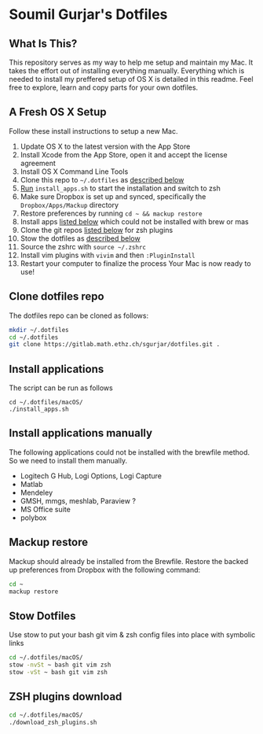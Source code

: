 # Soumil Gurjar's Dotfiles

## What Is This?

This repository serves as my way to help me setup and maintain my Mac. It takes the effort out of installing everything manually. Everything which is needed to install my preffered setup of OS X is detailed in this readme. Feel free to explore, learn and copy parts for your own dotfiles.

## A Fresh OS X Setup

Follow these install instructions to setup a new Mac.

1. Update OS X to the latest version with the App Store
2. Install Xcode from the App Store, open it and accept the license agreement
3. Install OS X Command Line Tools
4. Clone this repo to `~/.dotfiles` as [described below](#clone-dotfiles-repo)
5. [Run](#install-applications) `install_apps.sh` to start the installation and switch to zsh
6. Make sure Dropbox is set up and synced, specifically the `Dropbox/Apps/Mackup` directory
7. Restore preferences by running `cd ~ && mackup restore`
8. Install apps [listed below](#install-applications-manually) which could not be installed with brew or mas
9. Clone the git repos [listed below](#zsh-plugins-download) for zsh plugins
10. Stow the dotfiles as [described below](#stow-dotfiles)
11. Source the zshrc with `source ~/.zshrc`
12. Install vim plugins with `vivim` and then `:PluginInstall`
13. Restart your computer to finalize the process
Your Mac is now ready to use!

## Clone dotfiles repo
The dotfiles repo can be cloned as follows:
```zsh
mkdir ~/.dotfiles
cd ~/.dotfiles
git clone https://gitlab.math.ethz.ch/sgurjar/dotfiles.git .
```

## Install applications 
The script can be run as follows
```
cd ~/.dotfiles/macOS/
./install_apps.sh
```

## Install applications manually
The following applications could not be installed with the brewfile method. So we need to install them manually.
- Logitech G Hub, Logi Options, Logi Capture
- Matlab
- Mendeley
- GMSH, mmgs, meshlab, Paraview ?
- MS Office suite
- polybox


## Mackup restore
Mackup should already be installed from the Brewfile. Restore the backed up preferences from Dropbox with the following command:
```zsh
cd ~
mackup restore
```

## Stow Dotfiles 
Use stow to put your bash git vim & zsh config files into place with symbolic links

```zsh
cd ~/.dotfiles/macOS/
stow -nvSt ~ bash git vim zsh
stow -vSt ~ bash git vim zsh
```
## ZSH plugins download
```zsh
cd ~/.dotfiles/macOS/
./download_zsh_plugins.sh
```

